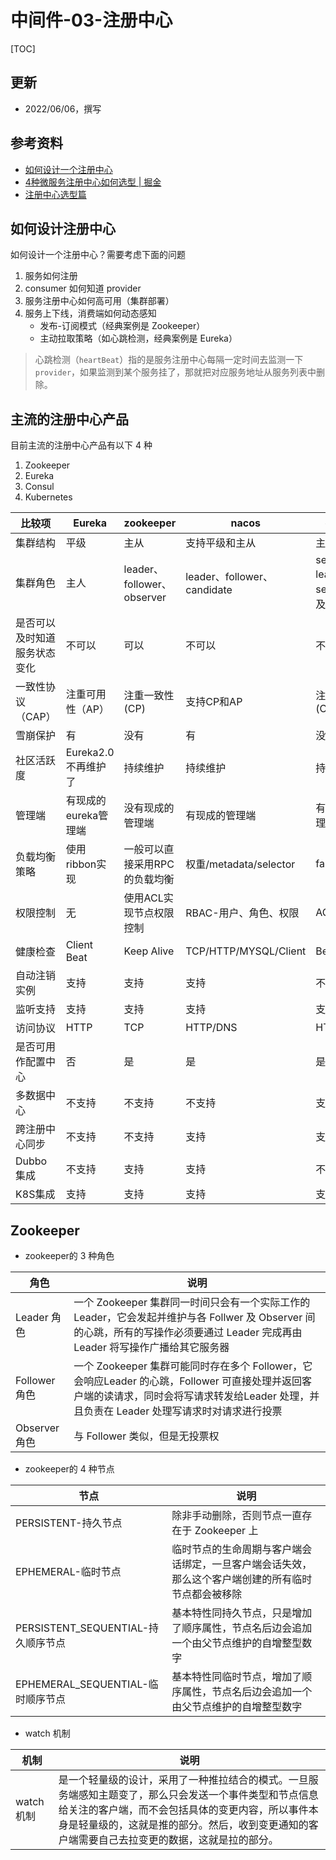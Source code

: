 # 中间件-03-注册中心


[TOC]


## 更新
* 2022/06/06，撰写

## 参考资料
* [如何设计一个注册中心](https://mp.weixin.qq.com/s/BhIbcwQYEu1M-OHVbBYS_Q)
* [4种微服务注册中心如何选型 | 掘金](https://juejin.cn/post/7012084821224603656)
* [注册中心选型篇](https://jishuin.proginn.com/p/763bfbd29957)




## 如何设计注册中心

如何设计一个注册中心？需要考虑下面的问题

1. 服务如何注册
2. consumer 如何知道 provider
3. 服务注册中心如何高可用（集群部署）
4. 服务上下线，消费端如何动态感知
   * 发布-订阅模式（经典案例是 Zookeeper）
   * 主动拉取策略（如心跳检测，经典案例是 Eureka）

> 心跳检测（`heartBeat`）指的是服务注册中心每隔一定时间去监测一下 `provider`，如果监测到某个服务挂了，那就把对应服务地址从服务列表中删除。


## 主流的注册中心产品

目前主流的注册中心产品有以下 4 种
1. Zookeeper
2. Eureka
3. Consul
4. Kubernetes




| 比较项	 | Eureka  | zookeeper | nacos | consul  |
|--------|---------|-----------|-------|---------|
| 集群结构 | 平级 | 	主从	| 支持平级和主从	| 主从 |
| 集群角色 | 主人	| leader、follower、observer | leader、follower、candidate |	server-leader、server 以及 client |
| 是否可以及时知道服务状态变化 | 不可以 | 可以 | 不可以 | 不可以 |
| 一致性协议（CAP） | 注重可用性（AP）| 注重一致性(CP) | 支持CP和AP | 注重一致性(CP)|
| 雪崩保护	| 有	| 没有 |	有	 | 没有 |
| 社区活跃度 |	Eureka2.0 不再维护了 | 	持续维护	| 持续维护	| 持续维护 |
| 管理端	| 有现成的eureka管理端	| 没有现成的管理端 | 有现成的管理端 | 有现成的管理端 |
| 负载均衡策略	| 使用ribbon实现 | 一般可以直接采用RPC的负载均衡 |	权重/metadata/selector | fabio  |
| 权限控制 |无	| 使用ACL实现节点权限控制 | RBAC-用户、角色、权限	| ACL | Spring Cloud集成 | 支持	| 支持	| 支持	| 支持 |
| 健康检查 | Client Beat | Keep Alive | TCP/HTTP/MYSQL/Client | Beat	| TCP/HTTP/gRPC/Cmd |
| 自动注销实例	| 支持 | 支持	| 支持	| 不支持 |
| 监听支持	| 支持 | 支持	| 支持	| 支持 |
| 访问协议 | HTTP	 | TCP |	HTTP/DNS	| HTTP/DNS |
| 是否可用作配置中心	| 否	| 是	| 是	| 是 |
| 多数据中心	| 不支持	| 不支持	| 不支持	| 支持 |
| 跨注册中心同步	| 不支持	| 不支持	| 支持	| 支持 | 
| Dubbo集成	| 不支持	| 支持	| 支持	| 不支持 |
| K8S集成	| 支持 | 支持	| 支持	| 支持 |


## Zookeeper

* zookeeper的 3 种角色

|    角色     |          说明            |
|------------|--------------------------|
| Leader 角色 | 一个 Zookeeper 集群同一时间只会有一个实际工作的 Leader，它会发起并维护与各 Follwer 及 Observer 间的心跳，所有的写操作必须要通过 Leader 完成再由 Leader 将写操作广播给其它服务器 |
| Follower角色 | 一个 Zookeeper 集群可能同时存在多个 Follower，它会响应Leader 的心跳，Follower 可直接处理并返回客户端的读请求，同时会将写请求转发给Leader 处理，并且负责在 Leader 处理写请求时对请求进行投票 |
| Observer角色 | 与 Follower 类似，但是无投票权 |


* zookeeper的 4 种节点

|    节点   |         说明          |
|----------|-----------------------|
| PERSISTENT-持久节点 | 除非手动删除，否则节点一直存在于 Zookeeper 上 |
| EPHEMERAL-临时节点 | 临时节点的生命周期与客户端会话绑定，一旦客户端会话失效，那么这个客户端创建的所有临时节点都会被移除 |
| PERSISTENT_SEQUENTIAL-持久顺序节点 | 基本特性同持久节点，只是增加了顺序属性，节点名后边会追加一个由父节点维护的自增整型数字 | 
| EPHEMERAL_SEQUENTIAL-临时顺序节点 | 基本特性同临时节点，增加了顺序属性，节点名后边会追加一个由父节点维护的自增整型数字 |


* watch 机制

|     机制     |                说明         |
|-------------|-----------------------------|
| watch 机制 | 是一个轻量级的设计，采用了一种推拉结合的模式。一旦服务端感知主题变了，那么只会发送一个事件类型和节点信息给关注的客户端，而不会包括具体的变更内容，所以事件本身是轻量级的，这就是推的部分。然后，收到变更通知的客户端需要自己去拉变更的数据，这就是拉的部分。 | 

